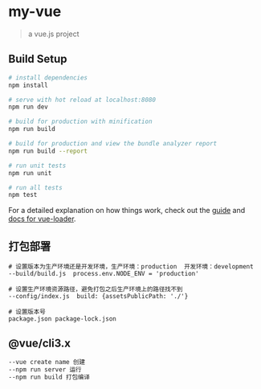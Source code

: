 # my-vue

> a vue.js project

## Build Setup

``` bash
# install dependencies
npm install

# serve with hot reload at localhost:8080
npm run dev

# build for production with minification
npm run build

# build for production and view the bundle analyzer report
npm run build --report

# run unit tests
npm run unit

# run all tests
npm test
```

For a detailed explanation on how things work, check out the [guide](http://vuejs-templates.github.io/webpack/) and [docs for vue-loader](http://vuejs.github.io/vue-loader).

## 打包部署

``` base
# 设置版本为生产环境还是开发环境，生产环境：production  开发环境：development
--build/build.js  process.env.NODE_ENV = 'production'

# 设置生产环境资源路径，避免打包之后生产环境上的路径找不到
--config/index.js  build: {assetsPublicPath: './'}

# 设置版本号
package.json package-lock.json
```

## @vue/cli3.x
``` bash
--vue create name 创建
--npm run server 运行
--npm run build 打包编译
```
